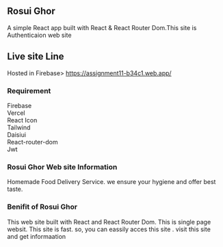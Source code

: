 ## Rosui Ghor
A simple React app built with React & React Router Dom.This site is Authenticaion web site



## Live site Line
Hosted in Firebase> https://assignment11-b34c1.web.app/



### Requirement
Firebase <br />
Vercel<br />
React Icon<br />
Tailwind<br />
Daisiui<br />
React-router-dom<br />
Jwt<br />


### Rosui Ghor Web site Information
Homemade Food Delivery Service. we ensure your hygiene and offer best taste.
### Benifit of Rosui Ghor
This web site built with React and React Router Dom. This is single page websit. This site is fast. so, you can eassily acces this site . visit this site and get informaation












